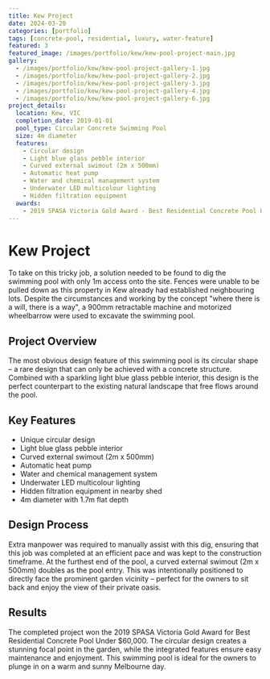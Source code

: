 ```yaml
---
title: Kew Project
date: 2024-03-20
categories: [portfolio]
tags: [concrete-pool, residential, luxury, water-feature]
featured: 3
featured_image: /images/portfolio/kew/kew-pool-project-main.jpg
gallery:
  - /images/portfolio/kew/kew-pool-project-gallery-1.jpg
  - /images/portfolio/kew/kew-pool-project-gallery-2.jpg
  - /images/portfolio/kew/kew-pool-project-gallery-3.jpg
  - /images/portfolio/kew/kew-pool-project-gallery-4.jpg
  - /images/portfolio/kew/kew-pool-project-gallery-6.jpg
project_details:
  location: Kew, VIC
  completion_date: 2019-01-01
  pool_type: Circular Concrete Swimming Pool
  size: 4m diameter
  features:
    - Circular design
    - Light blue glass pebble interior
    - Curved external swimout (2m x 500mm)
    - Automatic heat pump
    - Water and chemical management system
    - Underwater LED multicolour lighting
    - Hidden filtration equipment
  awards:
    - 2019 SPASA Victoria Gold Award - Best Residential Concrete Pool Under $60,000
---
```


# Kew Project

To take on this tricky job, a solution needed to be found to dig the swimming pool with only 1m access onto the site. Fences were unable to be pulled down as this property in Kew already had established neighbouring lots. Despite the circumstances and working by the concept "where there is a will, there is a way", a 900mm retractable machine and motorized wheelbarrow were used to excavate the swimming pool.

## Project Overview

The most obvious design feature of this swimming pool is its circular shape – a rare design that can only be achieved with a concrete structure. Combined with a sparkling light blue glass pebble interior, this design is the perfect counterpart to the existing natural landscape that free flows around the pool.

## Key Features

- Unique circular design
- Light blue glass pebble interior
- Curved external swimout (2m x 500mm)
- Automatic heat pump
- Water and chemical management system
- Underwater LED multicolour lighting
- Hidden filtration equipment in nearby shed
- 4m diameter with 1.7m flat depth

## Design Process

Extra manpower was required to manually assist with this dig, ensuring that this job was completed at an efficient pace and was kept to the construction timeframe. At the furthest end of the pool, a curved external swimout (2m x 500mm) doubles as the pool entry. This was intentionally positioned to directly face the prominent garden vicinity – perfect for the owners to sit back and enjoy the view of their private oasis.

## Results

The completed project won the 2019 SPASA Victoria Gold Award for Best Residential Concrete Pool Under $60,000. The circular design creates a stunning focal point in the garden, while the integrated features ensure easy maintenance and enjoyment. This swimming pool is ideal for the owners to plunge in on a warm and sunny Melbourne day.
